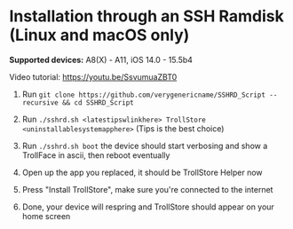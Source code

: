 # Installation through an SSH Ramdisk (Linux and macOS only)

**Supported devices:** A8(X) - A11, iOS 14.0 - 15.5b4

Video tutorial: https://youtu.be/SsvumuaZBT0

1. Run `git clone https://github.com/verygenericname/SSHRD_Script --recursive && cd SSHRD_Script`

2. Run `./sshrd.sh <latestipswlinkhere> TrollStore <uninstallablesystemapphere>` (Tips is the best choice)

3. Run `./sshrd.sh boot` the device should start verbosing and show a TrollFace in ascii, then reboot eventually

4. Open up the app you replaced, it should be TrollStore Helper now

5. Press "Install TrollStore", make sure you're connected to the internet

6. Done, your device will respring and TrollStore should appear on your home screen
